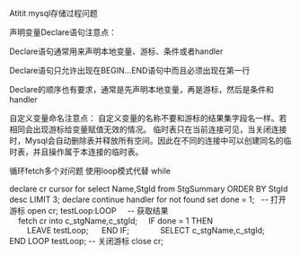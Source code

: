 Atitit mysql存储过程问题


声明变量Declare语句注意点：

Declare语句通常用来声明本地变量、游标、条件或者handler


Declare语句只允许出现在BEGIN...END语句中而且必须出现在第一行


Declare的顺序也有要求，通常是先声明本地变量，再是游标，然后是条件和handler

自定义变量命名注意点：
自定义变量的名称不要和游标的结果集字段名一样。若相同会出现游标给变量赋值无效的情况。
临时表只在当前连接可见，当关闭连接时，Mysql会自动删除表并释放所有空间。因此在不同的连接中可以创建同名的临时表，并且操作属于本连接的临时表。



循环fetch多个对问题 使用loop模式代替 while  



declare cr cursor for select Name,StgId from StgSummary ORDER BY StgId desc LIMIT 3;
declare continue handler for not found set done = 1;
 
-- 打开游标
open cr;
testLoop:LOOP
    -- 获取结果
    fetch cr into c_stgName,c_stgId;
    IF done = 1 THEN
        LEAVE testLoop; 
    END IF; 
     
   
  SELECT c_stgName,c_stgId;
     
END LOOP testLoop;
-- 关闭游标
close cr;

